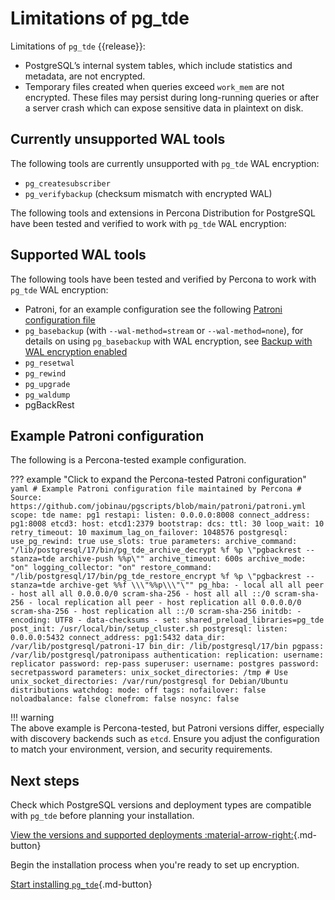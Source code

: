 # Limitations of pg_tde

Limitations of `pg_tde` {{release}}:

* PostgreSQL’s internal system tables, which include statistics and metadata, are not encrypted.
* Temporary files created when queries exceed `work_mem` are not encrypted. These files may persist during long-running queries or after a server crash which can expose sensitive data in plaintext on disk.

## Currently unsupported WAL tools

The following tools are currently unsupported with `pg_tde` WAL encryption:

* `pg_createsubscriber`
* `pg_verifybackup` (checksum mismatch with encrypted WAL)

The following tools and extensions in Percona Distribution for PostgreSQL have been tested and verified to work with `pg_tde` WAL encryption:

## Supported WAL tools

The following tools have been tested and verified by Percona to work with `pg_tde` WAL encryption:

* Patroni, for an example configuration see the following [Patroni configuration file](#example-patroni-configuration)
* `pg_basebackup` (with `--wal-method=stream` or `--wal-method=none`), for details on using `pg_basebackup` with WAL encryption, see [Backup with WAL encryption enabled](../how-to/backup-wal-enabled.md)
* `pg_resetwal`
* `pg_rewind`
* `pg_upgrade`
* `pg_waldump`
* pgBackRest

## Example Patroni configuration

The following is a Percona-tested example configuration.

??? example "Click to expand the Percona-tested Patroni configuration"
    ```yaml
    # Example Patroni configuration file maintained by Percona
    # Source: https://github.com/jobinau/pgscripts/blob/main/patroni/patroni.yml
    scope: tde
    name: pg1
    restapi:
      listen: 0.0.0.0:8008
      connect_address: pg1:8008
    etcd3:
      host: etcd1:2379
    bootstrap:
      dcs:
        ttl: 30
        loop_wait: 10
        retry_timeout: 10
        maximum_lag_on_failover: 1048576
        postgresql:
          use_pg_rewind: true
          use_slots: true
          parameters:
            archive_command: "/lib/postgresql/17/bin/pg_tde_archive_decrypt %f %p \"pgbackrest --stanza=tde archive-push %%p\""
            archive_timeout: 600s
            archive_mode: "on"
            logging_collector: "on"
            restore_command: "/lib/postgresql/17/bin/pg_tde_restore_encrypt %f %p \"pgbackrest --stanza=tde archive-get %%f \\\"%%p\\\"\""
          pg_hba:
            - local all all peer
            - host all all 0.0.0.0/0 scram-sha-256
            - host all all ::/0 scram-sha-256
            - local replication all peer
            - host replication all 0.0.0.0/0 scram-sha-256
            - host replication all ::/0 scram-sha-256
      initdb:
        - encoding: UTF8
        - data-checksums
        - set: shared_preload_libraries=pg_tde
      post_init: /usr/local/bin/setup_cluster.sh
    postgresql:
      listen: 0.0.0.0:5432
      connect_address: pg1:5432
      data_dir: /var/lib/postgresql/patroni-17
      bin_dir: /lib/postgresql/17/bin
      pgpass: /var/lib/postgresql/patronipass
      authentication:
        replication:
          username: replicator
          password: rep-pass
        superuser:
          username: postgres
          password: secretpassword
      parameters:
        unix_socket_directories: /tmp
        # Use unix_socket_directories: /var/run/postgresql for Debian/Ubuntu distributions
    watchdog:
      mode: off
    tags:
      nofailover: false
      noloadbalance: false
      clonefrom: false
      nosync: false
    ```

!!! warning  
    The above example is Percona-tested, but Patroni versions differ, especially with discovery backends such as `etcd`. Ensure you adjust the configuration to match your environment, version, and security requirements.

## Next steps

Check which PostgreSQL versions and deployment types are compatible with `pg_tde` before planning your installation.

[View the versions and supported deployments :material-arrow-right:](supported-versions.md){.md-button}

Begin the installation process when you're ready to set up encryption.

[Start installing `pg_tde`](../install.md){.md-button}
